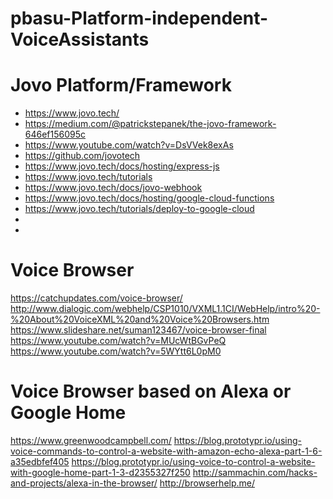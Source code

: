 # pbasu-Platform-independent-VoiceAssistants

# Jovo Platform/Framework
* https://www.jovo.tech/
* https://medium.com/@patrickstepanek/the-jovo-framework-646ef156095c
* https://www.youtube.com/watch?v=DsVVek8exAs
* https://github.com/jovotech
* https://www.jovo.tech/docs/hosting/express-js
* https://www.jovo.tech/tutorials
* https://www.jovo.tech/docs/jovo-webhook
* https://www.jovo.tech/docs/hosting/google-cloud-functions
* https://www.jovo.tech/tutorials/deploy-to-google-cloud
* 
* 



# Voice Browser
https://catchupdates.com/voice-browser/
http://www.dialogic.com/webhelp/CSP1010/VXML1.1CI/WebHelp/intro%20-%20About%20VoiceXML%20and%20Voice%20Browsers.htm
https://www.slideshare.net/suman123467/voice-browser-final
https://www.youtube.com/watch?v=MUcWtBGvPeQ
https://www.youtube.com/watch?v=5WYtt6L0pM0


# Voice Browser based on Alexa or Google Home
https://www.greenwoodcampbell.com/
https://blog.prototypr.io/using-voice-commands-to-control-a-website-with-amazon-echo-alexa-part-1-6-a35edbfef405
https://blog.prototypr.io/using-voice-to-control-a-website-with-google-home-part-1-3-d2355327f250
http://sammachin.com/hacks-and-projects/alexa-in-the-browser/
http://browserhelp.me/


